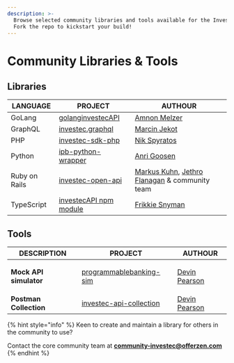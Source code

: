 ```yaml
---
description: >-
  Browse selected community libraries and tools available for the Investec API.
  Fork the repo to kickstart your build!
---
```


# Community Libraries & Tools

## Libraries

| LANGUAGE      | PROJECT                                                                                      | AUTHOUR                                                                                                              |
| ------------- | -------------------------------------------------------------------------------------------- | -------------------------------------------------------------------------------------------------------------------- |
| GoLang        | [golanginvestecAPI](https://github.com/programmable-banking-community/GolangInvestecOpenAPI) | [Amnon Melzer](https://www.linkedin.com/in/amnon-melzer-01b2431/)                                                    |
| GraphQL       | [investec.graphql](https://github.com/naartjie/investec.graphql)                             | [Marcin Jekot](https://github.com/naartjie)                                                                          |
| PHP           | [investec-sdk-php](https://github.com/nikspyratos/investec-sdk-php)                          | [Nik Spyratos](https://github.com/nikspyratos)                                                                       |
| Python        | [ipb-python-wrapper](https://github.com/GoosenA/ipb-python-wrapper)                          | [Anri Goosen](https://github.com/GoosenA)                                                                            |
| Ruby on Rails | [investec-open-api](https://github.com/programmable-banking-community/investec\_open\_api)   | [Markus Kuhn](https://github.com/MarkusKuhn), [Jethro Flanagan](https://github.com/jethroflanagan) & community team  |
| TypeScript    | [investecAPI npm module](https://github.com/FrikkieSnyman/investec-api)                      | [Frikkie Snyman ](https://github.com/FrikkieSnyman)                                                                  |

## Tools

| DESCRIPTION                                    | PROJECT                                                                                                      | AUTHOUR                                          |
| ---------------------------------------------- | ------------------------------------------------------------------------------------------------------------ | ------------------------------------------------ |
| <p><strong>Mock API simulator</strong><br></p> | [programmablebanking-sim](https://github.com/devinpearson/programmable-banking-sim)                          | [Devin Pearson](https://github.com/devinpearson) |
| **Postman Collection**                         | [investec-api-collection](https://www.postman.com/investec-open-api/workspace/programmable-banking/overview) | [Devin Pearson](https://github.com/devinpearson) |

{% hint style="info" %}
Keen to create and maintain a library for others in the community to use?&#x20;

Contact the core community team at **community-investec@offerzen.com**
{% endhint %}

